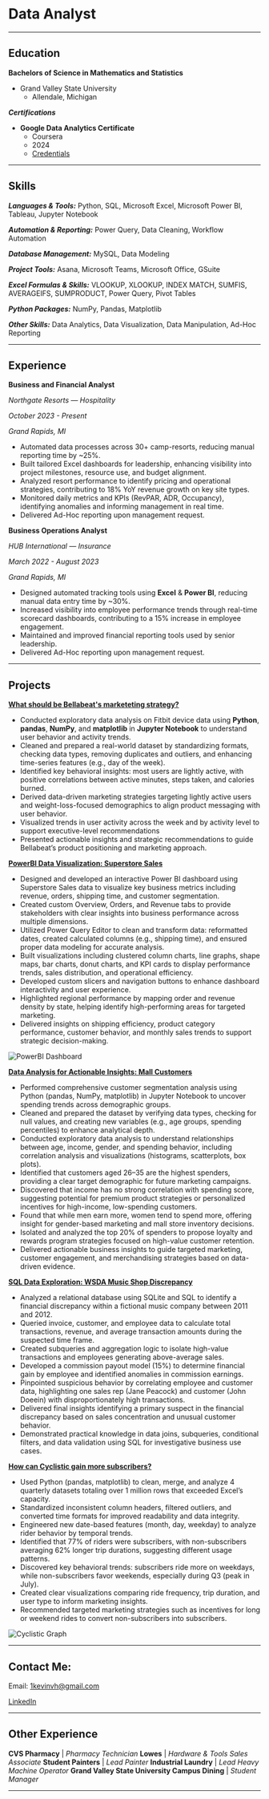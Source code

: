 # Data Analyst

---

## Education
**Bachelors of Science in Mathematics and Statistics**
- Grand Valley State University
  - Allendale, Michigan

***Certifications***
- **Google Data Analytics Certificate**
  - Coursera
  - 2024
  - [Credentials](https://www.credly.com/badges/8e006124-30fd-4f3b-ac73-278c676ca39b/public_url)

---

## Skills
***Languages & Tools:***    Python, SQL, Microsoft Excel, Microsoft Power BI, Tableau, Jupyter Notebook


***Automation & Reporting:***    Power Query, Data Cleaning, Workflow Automation


***Database Management:***    MySQL, Data Modeling


***Project Tools:***    Asana, Microsoft Teams, Microsoft Office, GSuite


***Excel Formulas & Skills:***    VLOOKUP, XLOOKUP, INDEX MATCH, SUMFIS, AVERAGEIFS, SUMPRODUCT, Power Query, Pivot Tables


***Python Packages:***    NumPy, Pandas, Matplotlib


***Other Skills:***    Data Analytics, Data Visualization, Data Manipulation, Ad-Hoc Reporting

---

## Experience
**Business and Financial Analyst** 

*Northgate Resorts — Hospitality*	

*October 2023 - Present*

*Grand Rapids, MI*

- Automated data processes across 30+ camp-resorts, reducing manual reporting time by ~25%.
- Built tailored Excel dashboards for leadership, enhancing visibility into project milestones, resource use, and budget alignment.
- Analyzed resort performance to identify pricing and operational strategies, contributing to 18% YoY revenue growth on key site types.
- Monitored daily metrics and KPIs (RevPAR, ADR, Occupancy), identifying anomalies and informing management in real time.
- Delivered Ad-Hoc reporting upon management request.

**Business Operations Analyst**

*HUB International — Insurance*	

*March 2022 - August 2023*

*Grand Rapids, MI*

- Designed automated tracking tools using **Excel** & **Power BI**, reducing manual data entry time by ~30%.
- Increased visibility into employee performance trends through real-time scorecard dashboards, contributing to a 15% increase in employee engagement.
- Maintained and improved financial reporting tools used by senior leadership.
- Delivered Ad-Hoc reporting upon management request.

---

## Projects

**[What should be Bellabeat's marketeting strategy?](https://github.com/1kevinvh/CS-bellabeat-marketing.git)**
  - Conducted exploratory data analysis on Fitbit device data using **Python**, **pandas**, **NumPy**, and **matplotlib** in **Jupyter Notebook** to understand user behavior and activity trends.
  - Cleaned and prepared a real-world dataset by standardizing formats, checking data types, removing duplicates and outliers, and enhancing time-series features (e.g., day of the week).
  - Identified key behavioral insights: most users are lightly active, with positive correlations between active minutes, steps taken, and calories burned.
  - Derived data-driven marketing strategies targeting lightly active users and weight-loss-focused demographics to align product messaging with user behavior.
  - Visualized trends in user activity across the week and by activity level to support executive-level recommendations
  - Presented actionable insights and strategic recommendations to guide Bellabeat’s product positioning and marketing approach.

**[PowerBI Data Visualization: Superstore Sales](https://github.com/1kevinvh/PowerBI-Visualization.git)**
  - Designed and developed an interactive Power BI dashboard using Superstore Sales data to visualize key business metrics including revenue, orders, shipping time, and customer segmentation.
  - Created custom Overview, Orders, and Revenue tabs to provide stakeholders with clear insights into business performance across multiple dimensions.
  - Utilized Power Query Editor to clean and transform data: reformatted dates, created calculated columns (e.g., shipping time), and ensured proper data modeling for accurate analysis.
  - Built visualizations including clustered column charts, line graphs, shape maps, bar charts, donut charts, and KPI cards to display performance trends, sales distribution, and operational efficiency.
  - Developed custom slicers and navigation buttons to enhance dashboard interactivity and user experience.
  - Highlighted regional performance by mapping order and revenue density by state, helping identify high-performing areas for targeted marketing.
  - Delivered insights on shipping efficiency, product category performance, customer behavior, and monthly sales trends to support strategic decision-making.

![PowerBI Dashboard](/assets/img/Overview.png)
    
**[Data Analysis for Actionable Insights: Mall Customers](https://github.com/1kevinvh/Customer-Demographics-and-Spending-Behavior-Analysis.git)**
  - Performed comprehensive customer segmentation analysis using Python (pandas, NumPy, matplotlib) in Jupyter Notebook to uncover spending trends across demographic groups.
  - Cleaned and prepared the dataset by verifying data types, checking for null values, and creating new variables (e.g., age groups, spending percentiles) to enhance analytical depth.
  - Conducted exploratory data analysis to understand relationships between age, income, gender, and spending behavior, including correlation analysis and visualizations (histograms, scatterplots, box plots).
  - Identified that customers aged 26–35 are the highest spenders, providing a clear target demographic for future marketing campaigns.
  - Discovered that income has no strong correlation with spending score, suggesting potential for premium product strategies or personalized incentives for high-income, low-spending customers.
  - Found that while men earn more, women tend to spend more, offering insight for gender-based marketing and mall store inventory decisions.
  - Isolated and analyzed the top 20% of spenders to propose loyalty and rewards program strategies focused on high-value customer retention.
  - Delivered actionable business insights to guide targeted marketing, customer engagement, and merchandising strategies based on data-driven evidence.
    
**[SQL Data Exploration: WSDA Music Shop Discrepancy](https://github.com/1kevinvh/SQL-Data-Exploration.git)**
  - Analyzed a relational database using SQLite and SQL to identify a financial discrepancy within a fictional music company between 2011 and 2012.
  - Queried invoice, customer, and employee data to calculate total transactions, revenue, and average transaction amounts during the suspected time frame.
  - Created subqueries and aggregation logic to isolate high-value transactions and employees generating above-average sales.
  - Developed a commission payout model (15%) to determine financial gain by employee and identified anomalies in commission earnings.
  - Pinpointed suspicious behavior by correlating employee and customer data, highlighting one sales rep (Jane Peacock) and customer (John Doeein) with disproportionately high transactions.
  - Delivered final insights identifying a primary suspect in the financial discrepancy based on sales concentration and unusual customer behavior.
  - Demonstrated practical knowledge in data joins, subqueries, conditional filters, and data validation using SQL for investigative business use cases.

**[How can Cyclistic gain more subscribers?](https://github.com/1kevinvh/CS-cyclistic-subscribers.git)**
  - Used Python (pandas, matplotlib) to clean, merge, and analyze 4 quarterly datasets totaling over 1 million rows that exceeded Excel’s capacity.
  - Standardized inconsistent column headers, filtered outliers, and converted time formats for improved readability and data integrity.
  - Engineered new date-based features (month, day, weekday) to analyze rider behavior by temporal trends.
  - Identified that 77% of riders were subscribers, with non-subscribers averaging 62% longer trip durations, suggesting different usage patterns.
  - Discovered key behavioral trends: subscribers ride more on weekdays, while non-subscribers favor weekends, especially during Q3 (peak in July).
  - Created clear visualizations comparing ride frequency, trip duration, and user type to inform marketing insights.
  - Recommended targeted marketing strategies such as incentives for long or weekend rides to convert non-subscribers into subscribers.

![Cyclistic Graph](/assets/img/daily_avg_trip_duration.png)

---

## Contact Me:
Email: 1kevinvh@gmail.com

[LinkedIn](https://www.linkedin.com/in/vhkevin/)

---

## Other Experience

**CVS Pharmacy** | *Pharmacy Technician*
**Lowes** | *Hardware & Tools Sales Associate*
**Student Painters** | *Lead Painter*
**Industrial Laundry** | *Lead Heavy Machine Operator*
**Grand Valley State University Campus Dining** | *Student Manager*

---
